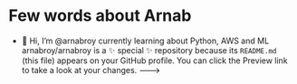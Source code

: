 # Few words about Arnab
- 👋 Hi, I’m @arnabroy currently learning about Python, AWS and ML
arnabroy/arnabroy is a ✨ special ✨ repository because its `README.md` (this file) appears on your GitHub profile.
You can click the Preview link to take a look at your changes.
--->
